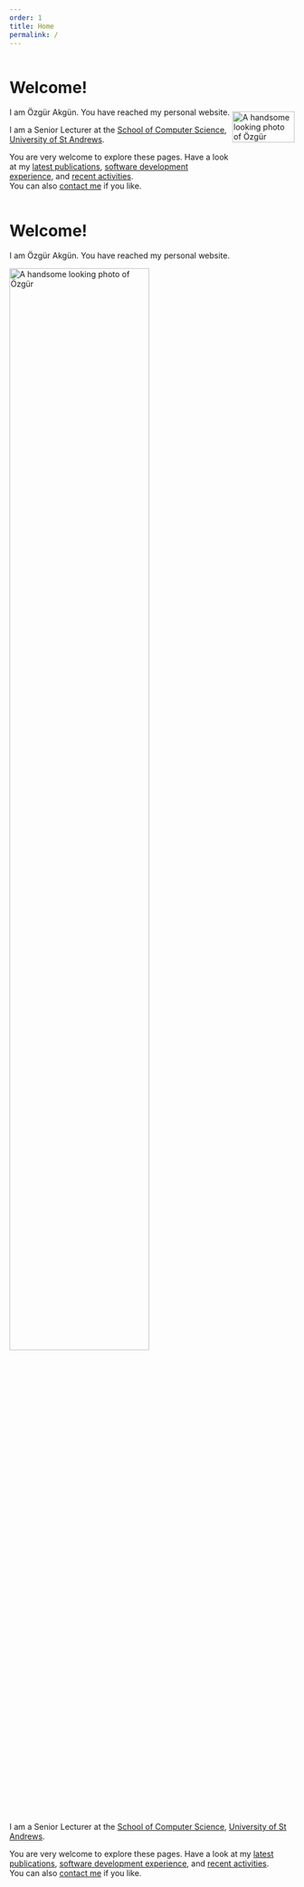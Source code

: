 ```yaml
---
order: 1
title: Home
permalink: /
---
```


<div class="jumbotron">


<div class="wide_version">

<div class="row" style="display:flex; align-items:center;">

<div class="col-xs-8 col-sm-8 col-md-8 col-lg-8" markdown="1">

# Welcome!

I am Özgür Akgün. You have reached my personal website.

I am a Senior Lecturer at the
[School of Computer Science](https://www.st-andrews.ac.uk/computer-science/),
[University of St Andrews](http://www.st-andrews.ac.uk).

You are very welcome to explore these pages.
Have a look at my
[latest publications](/publications),
[software development experience](/software), and
[recent activities](/activities).  
You can also [contact me](/contact) if you like.

</div> <!-- col -->

<div id="ozgur_profile_img_div" class="pull-right">
    <img src="/assets/monkey.jpg"
         class="ozgur_profile_img img-responsive img-rounded"
         style="width:100%;"
         alt="A handsome looking photo of Özgür">
</div>

</div> <!-- row -->

</div> <!-- wide_version -->


<div class="container narrow_version" markdown="1">

# Welcome!

I am Özgür Akgün. You have reached my personal website.

<img src="/assets/monkey.jpg"
     class="ozgur_profile_img img-responsive img-rounded center-block"
     style="width:70%;"
     alt="A handsome looking photo of Özgür">

I am a Senior Lecturer at the
[School of Computer Science](https://www.st-andrews.ac.uk/computer-science),
[University of St Andrews](http://www.st-andrews.ac.uk).

You are very welcome to explore these pages.
Have a look at my
[latest publications](/publications),
[software development experience](/software), and
[recent activities](/activities).  
You can also [contact me](/contact) if you like.

</div> <!-- narrow_version -->


</div>



